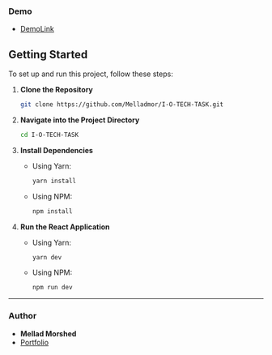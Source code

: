 ### Demo

- [DemoLink](https://iotechtask.netlify.app/)

## Getting Started

To set up and run this project, follow these steps:

1. **Clone the Repository**

   ```sh
   git clone https://github.com/Melladmor/I-O-TECH-TASK.git
   ```

2. **Navigate into the Project Directory**

   ```sh
   cd I-O-TECH-TASK
   ```

3. **Install Dependencies**

   - Using Yarn:
     ```sh
     yarn install
     ```
   - Using NPM:
     ```sh
     npm install
     ```

4. **Run the React Application**

   - Using Yarn:
     ```sh
     yarn dev
     ```
   - Using NPM:
     ```sh
     npm run dev
     ```

---

### Author

- **Mellad Morshed**
- [Portfolio](https://melladmorshed.netlify.app/)
